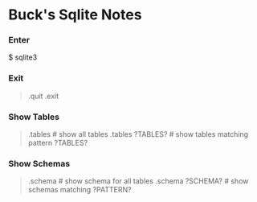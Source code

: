 # Buck's Sqlite Notes

### Enter
$ sqlite3 <db-name>

### Exit
>.quit
>.exit

### Show Tables
>.tables  # show all tables
>.tables ?TABLES? # show tables matching pattern ?TABLES?

### Show Schemas
>.schema  # show schema for all tables
>.schema ?SCHEMA? # show schemas matching ?PATTERN?
